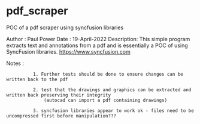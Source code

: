 # pdf_scraper
POC of a pdf scraper using syncfusion libraries

Author     : Paul Power
Date       : 19-April-2022
Description: This simple program extracts text and annotations from a pdf and is essentially a POC of using 
             SyncFusion libraries. https://www.syncfusion.com

Notes      : 

              1. Further tests should be done to ensure changes can be written back to the pdf

              2. test that the drawings and graphics can be extracted and written back preserving their integrity 
                  (autocad can import a pdf containing drawings)

              3. syncfusion libraries appear to work ok - files need to be uncompressed first before manipulation???
